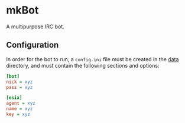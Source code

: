 # mkBot

A multipurpose IRC bot.

## Configuration

In order for the bot to run, a ``config.ini`` file must be created in the [data](data) directory, and must contain the following
sections and options:

```ini
[bot]
nick = xyz
pass = xyz

[esix]
agent = xyz
name = xyz
key = xyz
```
